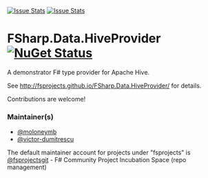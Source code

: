 [![Issue Stats](http://issuestats.com/github/fsprojects/FSharp.Data.HiveProvider/badge/issue)](http://issuestats.com/github/fsprojects/FSharp.Data.HiveProvider)
[![Issue Stats](http://issuestats.com/github/fsprojects/FSharp.Data.HiveProvider/badge/pr)](http://issuestats.com/github/fsprojects/FSharp.Data.HiveProvider)

FSharp.Data.HiveProvider [![NuGet Status](http://img.shields.io/nuget/v/FSharp.Data.HiveProvider.svg?style=flat)](https://www.nuget.org/packages/FSharp.Data.HiveProvider/)
=======

A demonstrator F# type provider for Apache Hive.

See http://fsprojects.github.io/FSharp.Data.HiveProvider/ for details.

Contributions are welcome!

### Maintainer(s)

- [@moloneymb](https://github.com/moloneymb)
- [@victor-dumitrescu](https://github.com/victor-dumitrescu)

The default maintainer account for projects under "fsprojects" is [@fsprojectsgit](https://github.com/fsprojectsgit) - F# Community Project Incubation Space (repo management)

